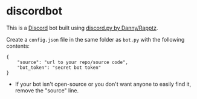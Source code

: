 # discordbot

This is a [Discord](https://discordapp.com) bot built using [discord.py by Danny/Rapptz](https://github.com/rapptz/discord.py).

Create a `config.json` file in the same folder as `bot.py` with the following contents:

```
{
    "source": "url to your repo/source code",
    "bot_token": "secret bot token"
}
```

* If your bot isn't open-source or you don't want anyone to easily find it, remove the "source" line.
